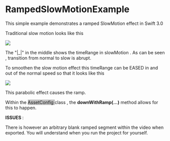 # RampedSlowMotionExample


This simple example demonstrates a ramped SlowMotion effect in Swift 3.0 

Traditional slow motion looks like this 


<img src = "https://i.stack.imgur.com/WAiJW.png"  >  

The "|_|" in the middle shows the timeRange in slowMotion . As can be seen , transition from normal to slow is abrupt.

To smoothen the slow motion effect this timeRange can be EASED in and out of the normal speed so that it looks like this 

<img src = "https://i.stack.imgur.com/TqRm4.png"  >

This parabolic effect causes the ramp. 

Within the  <span style = "background-color: #C0C0C0" > AssetConfig </span>  class , the <b>downWithRamp(...)</b> method allows for this to happen.


<b> ISSUES </b> : 

There is however an arbitrary blank ramped segment within the video when exported. You will understand when you run the project for yourself.

